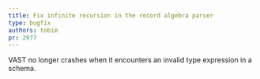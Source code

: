 ```yaml
---
title: Fix infinite recursion in the record algebra parser
type: bugfix
authors: tobim
pr: 2977
---
```


VAST no longer crashes when it encounters an invalid type expression in a
schema.
